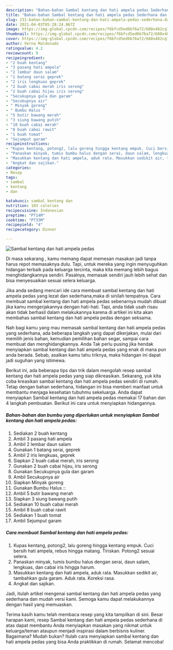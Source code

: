 ```yaml
---
description: "Bahan-bahan Sambal kentang dan hati ampela pedas Sederhana dan Mudah Dibuat"
title: "Bahan-bahan Sambal kentang dan hati ampela pedas Sederhana dan Mudah Dibuat"
slug: 231-bahan-bahan-sambal-kentang-dan-hati-ampela-pedas-sederhana-dan-mudah-dibuat
date: 2021-04-03T05:28:24.067Z
image: https://img-global.cpcdn.com/recipes/f6bfcd5ed6b76a72/680x482cq70/sambal-kentang-dan-hati-ampela-pedas-foto-resep-utama.jpg
thumbnail: https://img-global.cpcdn.com/recipes/f6bfcd5ed6b76a72/680x482cq70/sambal-kentang-dan-hati-ampela-pedas-foto-resep-utama.jpg
cover: https://img-global.cpcdn.com/recipes/f6bfcd5ed6b76a72/680x482cq70/sambal-kentang-dan-hati-ampela-pedas-foto-resep-utama.jpg
author: Verna Maldonado
ratingvalue: 4.2
reviewcount: 9
recipeingredient:
- "2 buah kentang"
- "3 pasang hati ampela"
- "2 lembar daun salam"
- "1 batang serai geprek"
- "2 iris lengkuas geprek"
- "2 buah cabai merah iris serong"
- "2 buah cabai hijau iris serong"
- "Secukupnya gula dan garam"
- "Secukupnya air"
- " Minyak goreng"
- " Bumbu Halus "
- "5 butir bawang merah"
- "3 siung bawang putih"
- "10 buah cabai merah"
- "8 buah cabai rawit"
- "1 buah tomat"
- "Sejumput garam"
recipeinstructions:
- "Kupas kentang, potong2, lalu goreng hingga kentang empuk. Cuci bersih hati ampela, rebus hingga matang. Tiriskan. Potong2 sesuai selera."
- "Panaskan minyak, tumis bumbu halus dengan serai, daun salam, lengkuas, dan cabai iris hingga harum."
- "Masukkan kentang dan hati ampela, aduk rata. Masukkan sedikit air, tambahkan gula garam. Aduk rata. Koreksi rasa."
- "Angkat dan sajikan."
categories:
- Resep
tags:
- sambal
- kentang
- dan

katakunci: sambal kentang dan 
nutrition: 103 calories
recipecuisine: Indonesian
preptime: "PT14M"
cooktime: "PT33M"
recipeyield: "4"
recipecategory: Dinner

---
```



![Sambal kentang dan hati ampela pedas](https://img-global.cpcdn.com/recipes/f6bfcd5ed6b76a72/680x482cq70/sambal-kentang-dan-hati-ampela-pedas-foto-resep-utama.jpg)

Di masa  sekarang , kamu memang dapat memesan masakan jadi tanpa harus repot memasaknya dulu. Tapi, untuk mereka yang ingin menyuguhkan hidangan terbaik pada keluarga tercinta, maka kita memang lebih bagus menghidangkannya sendiri. Pasalnya, memasak sendiri jauh lebih sehat dan bisa menyesuaikan sesuai selera keluarga.

Jika anda sedang mencari ide cara membuat sambal kentang dan hati ampela pedas yang lezat dan sederhana,maka di sinilah tempatnya. Cara membuat sambal kentang dan hati ampela pedas  sebenarnya mudah dibuat jika kamu mengerjakannya dengan hati-hati. Tapi, anda tidak usah risau akan tidak berhasil dalam melakukannya 
karena di artikel ini kita akan membahas sambal kentang dan hati ampela pedas dengan seksama.  



Nah bagi kamu yang mau memasak sambal kentang dan hati ampela pedas yang sederhana, ada beberapa langkah yang dapat dikerjakan, mulai dari memilih jenis bahan, kemudian pemilihan bahan segar, sampai cara membuat dan menghidangkannya. Anda Tak perlu pusing jika hendak menyiapkan sambal kentang dan hati ampela pedas yang enak di mana pun anda berada. Sebab, asalkan kamu  tahu triknya, maka hidangan ini dapat jadi suguhan yang istimewa.

Berikut ini, ada beberapa tips dan trik dalam mengolah resep sambal kentang dan hati ampela pedas yang siap dikreasikan. Sekarang, yuk kita coba kreasikan sambal kentang dan hati ampela pedas sendiri di rumah. Tetap dengan bahan sederhana, hidangan ini bisa memberi manfaat untuk membantu menjaga kesehatan tubuhmu sekeluarga. Anda dapat menyiapkan Sambal kentang dan hati ampela pedas memakai 17 bahan dan 4 langkah pembuatan. Berikut ini cara untuk menyiapkan hidangannya.

<!--inarticleads1-->

##### Bahan-bahan dan bumbu yang diperlukan untuk menyiapkan Sambal kentang dan hati ampela pedas:

1. Sediakan 2 buah kentang
1. Ambil 3 pasang hati ampela
1. Ambil 2 lembar daun salam
1. Gunakan 1 batang serai, geprek
1. Ambil 2 iris lengkuas, geprek
1. Siapkan 2 buah cabai merah, iris serong
1. Gunakan 2 buah cabai hijau, iris serong
1. Gunakan Secukupnya gula dan garam
1. Ambil Secukupnya air
1. Siapkan  Minyak goreng
1. Gunakan  Bumbu Halus ::
1. Ambil 5 butir bawang merah
1. Siapkan 3 siung bawang putih
1. Sediakan 10 buah cabai merah
1. Ambil 8 buah cabai rawit
1. Sediakan 1 buah tomat
1. Ambil Sejumput garam




<!--inarticleads2-->

##### Cara membuat Sambal kentang dan hati ampela pedas:

1. Kupas kentang, potong2, lalu goreng hingga kentang empuk. Cuci bersih hati ampela, rebus hingga matang. Tiriskan. Potong2 sesuai selera.
1. Panaskan minyak, tumis bumbu halus dengan serai, daun salam, lengkuas, dan cabai iris hingga harum.
1. Masukkan kentang dan hati ampela, aduk rata. Masukkan sedikit air, tambahkan gula garam. Aduk rata. Koreksi rasa.
1. Angkat dan sajikan.




Jadi, itulah artikel mengenai  sambal kentang dan hati ampela pedas  yang sederhana dan mudah versi kami. Semoga kamu dapat melakukannya dengan hasil yang memuaskan. 

Terima kasih kamu telah membaca resep yang kita tampilkan di sini. Besar harapan kami, resep  Sambal kentang dan hati ampela pedas sederhana di atas dapat membantu Anda menyiapkan masakan yang nikmat untuk keluarga/teman ataupun menjadi inspirasi dalam berbisnis kuliner. Bagaimana? Mudah bukan? Itulah cara menyiapkan sambal kentang dan hati ampela pedas yang bisa Anda praktikkan di rumah. Selamat mencoba!

